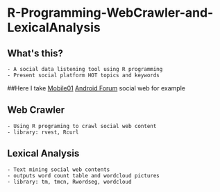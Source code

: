 # R-Programming-WebCrawler-and-LexicalAnalysis

## What's this?
	- A social data listening tool using R programming
	- Present social platform HOT topics and keywords
        
   
##Here I take [Mobile01](http://www.mobile01.com.tw/) [Android Forum](http://www.mobile01.com.tw/forumtopic.php?c=16&s=20) social web for example
   
    
## Web Crawler
	- Using R programing to crawl social web content
	- library: rvest, Rcurl

## Lexical Analysis
	- Text mining social web contents
 	- outputs word count table and wordcloud pictures
 	- library: tm, tmcn, Rwordseg, wordcloud


